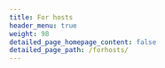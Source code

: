 ```yaml
---
title: For hosts
header_menu: true
weight: 98
detailed_page_homepage_content: false
detailed_page_path: /forhosts/
---
```

